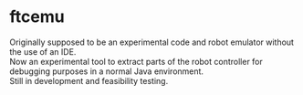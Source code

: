 # ftcemu
Originally supposed to be an experimental code and robot emulator without the use of an IDE.  
Now an experimental tool to extract parts of the robot controller for debugging purposes in a normal Java environment.  
Still in development and feasibility testing.
